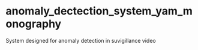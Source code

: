 # anomaly_dectection_system_yam_monography
System designed for anomaly detection in suvigillance video
